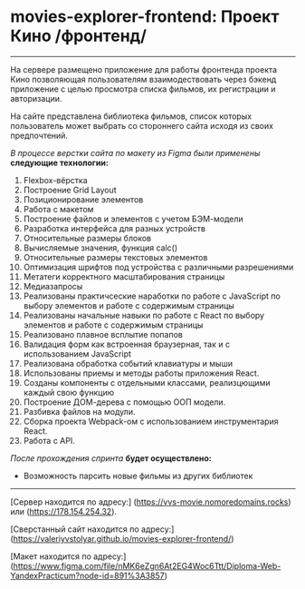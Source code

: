 # movies-explorer-frontend: Проект Кино /фронтенд/
__________________

  На сервере размещено приложение для работы фронтенда проекта Кино позволяющая пользователям взаимодествовать через бэкенд приложение с целью просмотра списка фильмов, их регистрации и авторизации.

  На сайте представлена библиотека фильмов, список которых пользователь может выбрать со стороннего сайта исходя из своих предпочтений.

*В процессе верстки сайта по макету из Figma были применены* __следующие технологии:__

1. Flexbox-вёрстка
2. Построение Grid Layout
3. Позиционирование элементов
4. Работа с макетом
5. Построение файлов и элементов с учетом БЭМ-модели
6. Разработка интерфейса для разных устройств
7. Относительные размеры блоков
8. Вычисляемые значения, функция calc()
9. Относительные размеры текстовых элементов
10. Оптимизация шрифтов под устройства с различными разрешениями
11. Метатеги корректного масштабирования страницы
12. Медиазапросы
13. Реализованы практичсеские наработки по работе с JavaScript по выбору элементов и работе с содержимым страницы
14. Реализованы начальные навыки по работе с React по выбору элементов и работе с содержимым страницы
15. Реализовано плавное всплытие попапов
16. Валидация форм как встроенная браузерная, так и с использованием JavaScript
17. Реализована обработка событий клавиатуры и мыши
18. Использованы приемы и методы работы приложения React.
19. Созданы компоненты с отдельными классами, реализцющими каждый свою функцию
20. Построение ДОМ-дерева с помощью ООП модели.
21. Разбивка файлов на модули.
22. Сборка проекта  Webpack-ом с использованием инструментария React.
23. Работа с API.

  _После прохождения спринта_ **будет осуществлено:**

* Возможность парсить новые фильмы из других библиотек
__________________

[Сервер находится по адресу:]
(https://vvs-movie.nomoredomains.rocks) или (https://178.154.254.32).

[Cверстанный сайт находится по адресу:]
(https://valeriyvstolyar.github.io/movies-explorer-frontend/)

[Макет находится по адресу:]
(https://www.figma.com/file/nMK6eZgn6At2EG4Woc6Ttt/Diploma-Web-YandexPracticum?node-id=891%3A3857)
